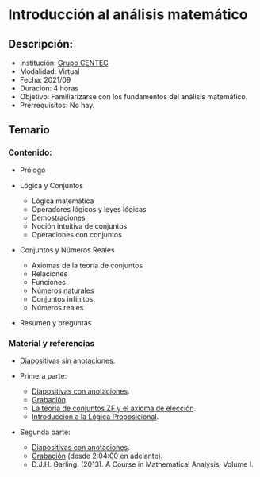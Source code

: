 # Introducción al análisis matemático

## Descripción:

   - Institución: [Grupo CENTEC](https://www.facebook.com/grupocentec)  
   - Modalidad: Virtual
   - Fecha: 2021/09
   - Duración: 4 horas
   - Objetivo: Familiarizarse con los fundamentos del análisis matemático.
   - Prerrequisitos: No hay.

## Temario

### Contenido:

- Prólogo
- Lógica y Conjuntos
    
    - Lógica matemática
    - Operadores lógicos y leyes lógicas
    - Demostraciones
    - Noción intuitiva de conjuntos
    - Operaciones con conjuntos

- Conjuntos y Números Reales

    - Axiomas de la teoría de conjuntos
    - Relaciones
    - Funciones
    - Números naturales
    - Conjuntos infinitos
    - Números reales

- Resumen y preguntas

### Material y referencias

- [Diapositivas sin anotaciones](https://drive.google.com/file/d/1XUXBkxVtdWvkbLM7gJE0Xv_L24wyEadx/view?usp=sharing).

- Primera parte:

    - [Diapositivas con anotaciones](https://drive.google.com/file/d/1jpyMs_9m1TANPDoG1Sp8DZDX9AnbKqGD/view?usp=sharing).
    - [Grabación](https://www.facebook.com/grupocentec/videos/368459018093318/).
    - [La teoría de conjuntos ZF y el axioma de elección](https://drive.google.com/file/d/1-QvD6VuIV8Mwml_gy_zrT4ejleyELQup/view?usp=sharing).
    - [Introducción a la Lógica Proposicional](https://drive.google.com/file/d/1rDkN-2WNWuieksyP3YuTziizRVGfqxun/view?usp=sharing).

- Segunda parte:
    
    - [Diapositivas con anotaciones](https://drive.google.com/file/d/1GH7AAJytZzXS9h_bzQzMO3DnN11vUqfj/view?usp=sharing).
    - [Grabación](https://www.facebook.com/grupocentec/videos/3009045599317236) (desde 2:04:00 en adelante).
    - D.J.H. Garling. (2013). A Course in Mathematical Analysis, Volume I.
